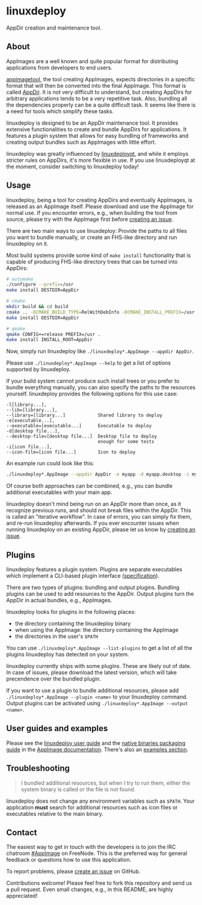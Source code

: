 # linuxdeploy

AppDir creation and maintenance tool.


## About

AppImages are a well known and quite popular format for distributing applications from developers to end users.

[appimagetool](https://github.com/AppImage/AppImageKit), the tool creating AppImages, expects directories in a specific format that will then be converted into the final AppImage. This format is called [AppDir](https://github.com/TheAssassin/linuxdeploy/wiki/AppDir-specification). It is not very difficult to understand, but creating AppDirs for arbitrary applications tends to be a very repetitive task. Also, bundling all the dependencies properly can be a quite difficult task. It seems like there is a need for tools which simplify these tasks.

linuxdeploy is designed to be an AppDir maintenance tool. It provides extensive functionalities to create and bundle AppDirs for applications. It features a plugin system that allows for easy bundling of frameworks and creating output bundles such as AppImages with little effort.

linuxdeploy was greatly influenced by [linuxdeployqt](https://github.com/probonopd/linuxdeployqt), and while it employs stricter rules on AppDirs, it's more flexible in use. If you use linuxdeployqt at the moment, consider switching to linuxdeploy today!


## Usage

linuxdeploy, being a tool for creating AppDirs and eventually AppImages, is released as an AppImage itself. Please download and use the AppImage for normal use. If you encounter errors, e.g., when building the tool from source, please try with the AppImage first before [creating an issue](https://github.com/TheAssassin/linuxdeploy/issues/new).

There are two main ways to use linuxdeploy: Provide the paths to all files you want to bundle manually, or create an FHS-like directory and run linuxdeploy on it.

Most build systems provide some kind of `make install` functionality that is capable of producing FHS-like directory trees that can be turned into AppDirs:

```sh
# automake
./configure --prefix=/usr
make install DESTDIR=AppDir

# cmake
mkdir build && cd build
cmake .. -DCMAKE_BUILD_TYPE=RelWithDebInfo -DCMAKE_INSTALL_PREFIX=/usr
make install DESTDIR=AppDir

# qmake
qmake CONFIG+=release PREFIX=/usr .
make install INSTALL_ROOT=AppDir
```

Now, simply run linuxdeploy like `./linuxdeploy*.AppImage --appdir AppDir`.

Please use `./linuxdeploy*.AppImage --help` to get a list of options supported by linuxdeploy.

If your build system cannot produce such install trees or you prefer to bundle everything manually, you can also specify the paths to the resources yourself. linuxdeploy provides the following options for this use case:

```
-l[library...],
--lib=[library...],
--library=[library...]            Shared library to deploy
-e[executable...],
--executable=[executable...]      Executable to deploy
-d[desktop file...],
--desktop-file=[desktop file...]  Desktop file to deploy
                                  enough for some tests
-i[icon file...],
--icon-file=[icon file...]        Icon to deploy
```

An example run could look like this:

```bash
./linuxdeploy*.AppImage --appdir AppDir -e myapp -d myapp.desktop -i myapp_64x64.png
```

Of course both approaches can be combined, e.g., you can bundle additional executables with your main app.

linuxdeploy doesn't mind being run on an AppDir more than once, as it recognize previous runs, and should not break files within the AppDir. This is called an "iterative workflow". In case of errors, you can simply fix them, and re-run linuxdeploy afterwards.
If you ever encounter issues when running linuxdeploy on an existing AppDir, please let us know by [creating an issue](https://github.com/TheAssassin/linuxdeploy/issues/new).


## Plugins

linuxdeploy features a plugin system. Plugins are separate executables which implement a CLI-based plugin interface ([specification](https://github.com/TheAssassin/linuxdeploy/wiki/Plugin-system)).

There are two types of plugins: bundling and output plugins. Bundling plugins can be used to add resources to the AppDir. Output plugins turn the AppDir in actual bundles, e.g., AppImages.

linuxdeploy looks for plugins in the following places:

  - the directory containing the linuxdeploy binary
  - when using the AppImage: the directory containing the AppImage
  - the directories in the user's `$PATH`

You can use `./linuxdeploy*.AppImage --list-plugins` to get a list of all the plugins linuxdeploy has detected on your system.

linuxdeploy currently ships with some plugins. These are likely out of date. In case of issues, please download the latest version, which will take precendence over the bundled plugin.

If you want to use a plugin to bundle additional resources, please add `./linuxdeploy*.AppImage --plugin <name>` to your linuxdeploy command. Output plugins can be activated using `./linuxdeploy*.AppImage --output <name>`.


## User guides and examples

Please see the [linuxdeploy user guide](https://docs.appimage.org/packaging-guide/linuxdeploy-user-guide.html) and the [native binaries packaging guide](https://docs.appimage.org/packaging-guide/native-binaries.html) in the [AppImage documentation](https://docs.appimage.org). There's also an [examples section](https://docs.appimage.org/packaging-guide/native-binaries.html#Examples).


## Troubleshooting

> I bundled additional resources, but when I try to run them, either the system binary is called or the file is not found.

linuxdeploy does not change any environment variables such as `$PATH`. Your application **must** search for additional resources such as icon files or executables relative to the main binary.


## Contact

The easiest way to get in touch with the developers is to join the IRC chatroom [#AppImage](https://webchat.freenode.net/?channels=appimage) on FreeNode. This is the preferred way for general feedback or questions how to use this application.

To report problems, please [create an issue](https://github.com/TheAssassin/linuxdeploy/issues/new) on GitHub.

Contributions welcome! Please feel free to fork this repository and send us a pull request. Even small changes, e.g., in this README, are highly appreciated!
